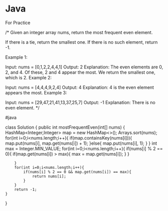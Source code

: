 # Java
For Practice

/*
Given an integer array nums, return the most frequent even element.

If there is a tie, return the smallest one. If there is no such element, return -1.

Example 1:

Input: nums = [0,1,2,2,4,4,1]
Output: 2
Explanation:
The even elements are 0, 2, and 4. Of these, 2 and 4 appear the most.
We return the smallest one, which is 2.
Example 2:

Input: nums = [4,4,4,9,2,4]
Output: 4
Explanation: 4 is the even element appears the most.
Example 3:

Input: nums = [29,47,21,41,13,37,25,7]
Output: -1
Explanation: There is no even element.
*/

#java

class Solution {
    public int mostFrequentEven(int[] nums) {
        HashMap<Integer,Integer> map = new HashMap<>();
        Arrays.sort(nums);
        for(int i=0;i<nums.length;i++){
            if(map.containsKey(nums[i])){
                map.put(nums[i], map.get(nums[i]) + 1);
            }else{
                map.put(nums[i], 1);
            }
        }
        int max = Integer.MIN_VALUE;
        for(int i=0;i<nums.length;i++){
            if(nums[i] % 2 == 0){
                if(map.get(nums[i]) > max){
                    max = map.get(nums[i]);
                }
            }
            
        }
        for(int i=0;i<nums.length;i++){
            if(nums[i] % 2 == 0 && map.get(nums[i]) == max){
                return nums[i];
            }
        }
        return -1;
    }
}
